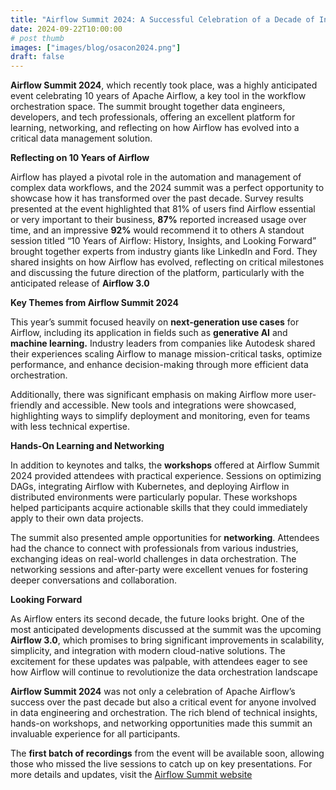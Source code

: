 ```yaml
---
title: "Airflow Summit 2024: A Successful Celebration of a Decade of Innovation"
date: 2024-09-22T10:00:00
# post thumb
images: ["images/blog/osacon2024.png"]
draft: false
---
```


**Airflow Summit 2024**, which recently took place, was a highly anticipated event celebrating 10 years of Apache Airflow, a key tool in the workflow orchestration space. The summit brought together data engineers, developers, and tech professionals, offering an excellent platform for learning, networking, and reflecting on how Airflow has evolved into a critical data management solution.


**Reflecting on 10 Years of Airflow**

Airflow has played a pivotal role in the automation and management of complex data workflows, and the 2024 summit was a perfect opportunity to showcase how it has transformed over the past decade. Survey results presented at the event highlighted that 81% of users find Airflow essential or very important to their business, **87%** reported increased usage over time, and an impressive **92%** would recommend it to others​
A standout session titled “10 Years of Airflow: History, Insights, and Looking Forward” brought together experts from industry giants like LinkedIn and Ford. They shared insights on how Airflow has evolved, reflecting on critical milestones and discussing the future direction of the platform, particularly with the anticipated release of **Airflow 3.0​**

**Key Themes from Airflow Summit 2024**

This year’s summit focused heavily on **next-generation use cases** for Airflow, including its application in fields such as **generative AI** and **machine learning.** Industry leaders from companies like Autodesk shared their experiences scaling Airflow to manage mission-critical tasks, optimize performance, and enhance decision-making through more efficient data orchestration.

Additionally, there was significant emphasis on making Airflow more user-friendly and accessible. New tools and integrations were showcased, highlighting ways to simplify deployment and monitoring, even for teams with less technical expertise.

**Hands-On Learning and Networking**

In addition to keynotes and talks, the **workshops** offered at Airflow Summit 2024 provided attendees with practical experience. Sessions on optimizing DAGs, integrating Airflow with Kubernetes, and deploying Airflow in distributed environments were particularly popular. These workshops helped participants acquire actionable skills that they could immediately apply to their own data projects.

The summit also presented ample opportunities for **networking**. Attendees had the chance to connect with professionals from various industries, exchanging ideas on real-world challenges in data orchestration. The networking sessions and after-party were excellent venues for fostering deeper conversations and collaboration.

**Looking Forward**

As Airflow enters its second decade, the future looks bright. One of the most anticipated developments discussed at the summit was the upcoming **Airflow 3.0**, which promises to bring significant improvements in scalability, simplicity, and integration with modern cloud-native solutions. The excitement for these updates was palpable, with attendees eager to see how Airflow will continue to revolutionize the data orchestration landscape​

**Airflow Summit 2024** was not only a celebration of Apache Airflow’s success over the past decade but also a critical event for anyone involved in data engineering and orchestration. The rich blend of technical insights, hands-on workshops, and networking opportunities made this summit an invaluable experience for all participants.

The **first batch of recordings** from the event will be available soon, allowing those who missed the live sessions to catch up on key presentations. For more details and updates, visit the [Airflow Summit website](https://airflowsummit.org/)​

